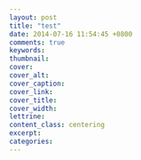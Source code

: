 ```yaml
---  
layout: post  
title: "test"  
date: 2014-07-16 11:54:45 +0800  
comments: true  
keywords: 
thumbnail: 
cover: 
cover_alt: 
cover_caption: 
cover_link: 
cover_title: 
cover_width: 
lettrine: 
content_class: centering
excerpt: 
categories: 
---
```


